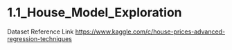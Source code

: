 # 1.1_House_Model_Exploration
Dataset Reference Link https://www.kaggle.com/c/house-prices-advanced-regression-techniques

